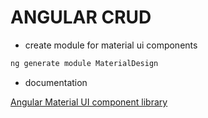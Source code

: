 # ANGULAR CRUD

- create module for material ui components

```bash
ng generate module MaterialDesign
```

- documentation

[Angular Material UI component library](https://material.angular.io/components)